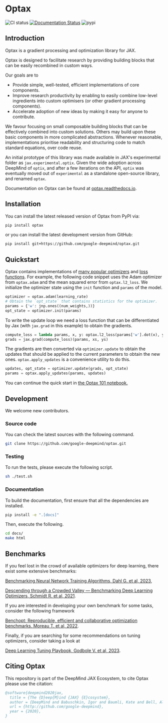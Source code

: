 # Optax

![CI status](https://github.com/google-deepmind/optax/actions/workflows/tests.yml/badge.svg?branch=main)
[![Documentation Status](https://readthedocs.org/projects/optax/badge/?version=latest)](http://optax.readthedocs.io)
![pypi](https://img.shields.io/pypi/v/optax)

## Introduction

Optax is a gradient processing and optimization library for JAX.

Optax is designed to facilitate research by providing building blocks
that can be easily recombined in custom ways.

Our goals are to

*   Provide simple, well-tested, efficient implementations of core components.
*   Improve research productivity by enabling to easily combine low-level
    ingredients into custom optimisers (or other gradient processing components).
*   Accelerate adoption of new ideas by making it easy for anyone to contribute.

We favour focusing on small composable building blocks that can be effectively
combined into custom solutions. Others may build upon these basic components
in more complicated abstractions. Whenever reasonable, implementations prioritise
readability and structuring code to match standard equations, over code reuse.

An initial prototype of this library was made available in JAX's experimental
folder as `jax.experimental.optix`. Given the wide adoption across DeepMind
of `optix`, and after a few iterations on the API, `optix` was eventually moved
out of `experimental` as a standalone open-source library, and renamed `optax`.

Documentation on Optax can be found at [optax.readthedocs.io](https://optax.readthedocs.io/).

## Installation

You can install the latest released version of Optax from PyPI via:

```sh
pip install optax
```

or you can install the latest development version from GitHub:

```sh
pip install git+https://github.com/google-deepmind/optax.git
```

## Quickstart

Optax contains implementations of [many popular optimizers](https://optax.readthedocs.io/en/latest/api/optimizers.html) and
[loss functions](https://optax.readthedocs.io/en/latest/api/losses.html).
For example, the following code snippet uses the Adam optimizer from `optax.adam`
and the mean squared error from `optax.l2_loss`. We initialize the optimizer
state using the `init` function and `params` of the model.

```python
optimizer = optax.adam(learning_rate)
# Obtain the `opt_state` that contains statistics for the optimizer.
params = {'w': jnp.ones((num_weights,))}
opt_state = optimizer.init(params)
```

To write the update loop we need a loss function that can be differentiated by
Jax (with `jax.grad` in this
example) to obtain the gradients.

```python
compute_loss = lambda params, x, y: optax.l2_loss(params['w'].dot(x), y)
grads = jax.grad(compute_loss)(params, xs, ys)
```

The gradients are then converted via `optimizer.update` to obtain the updates
that should be applied to the current parameters to obtain the new ones.
`optax.apply_updates` is a convenience utility to do this.

```python
updates, opt_state = optimizer.update(grads, opt_state)
params = optax.apply_updates(params, updates)
```

You can continue the quick start in [the Optax 101 notebook.](https://github.com/google-deepmind/optax/blob/main/docs/optax-101.ipynb)

## Development

We welcome new contributors.

### Source code

You can check the latest sources with the following command.

```sh
git clone https://github.com/google-deepmind/optax.git
```
### Testing

To run the tests, please execute the following script.

```sh
sh ./test.sh
```

### Documentation

To build the documentation, first ensure that all the dependencies are installed.
```sh
pip install -e ".[docs]"
```
Then, execute the following.
```sh
cd docs/
make html
```

## Benchmarks
If you feel lost in the crowd of available optimizers for deep learning, there
exist some extensive benchmarks:

[Benchmarking Neural Network Training Algorithms, Dahl G. et al, 2023](https://arxiv.org/pdf/2306.07179),

[Descending through a Crowded Valley — Benchmarking Deep Learning Optimizers, Schmidt R. et al, 2021](https://proceedings.mlr.press/v139/schmidt21a).

If you are interested in developing your own benchmark for some tasks,
consider the following framework

[Benchopt: Reproducible, efficient and collaborative optimization benchmarks, Moreau T. et al, 2022](https://arxiv.org/abs/2206.13424).

Finally, if you are searching for some recommendations on tuning optimizers,
consider taking a look at

[Deep Learning Tuning Playbook, Godbole V. et al, 2023](https://github.com/google-research/tuning_playbook).


## Citing Optax

This repository is part of the DeepMind JAX Ecosystem, to cite Optax
please use the citation:

```bibtex
@software{deepmind2020jax,
  title = {The {D}eep{M}ind {JAX} {E}cosystem},
  author = {DeepMind and Babuschkin, Igor and Baumli, Kate and Bell, Alison and Bhupatiraju, Surya and Bruce, Jake and Buchlovsky, Peter and Budden, David and Cai, Trevor and Clark, Aidan and Danihelka, Ivo and Dedieu, Antoine and Fantacci, Claudio and Godwin, Jonathan and Jones, Chris and Hemsley, Ross and Hennigan, Tom and Hessel, Matteo and Hou, Shaobo and Kapturowski, Steven and Keck, Thomas and Kemaev, Iurii and King, Michael and Kunesch, Markus and Martens, Lena and Merzic, Hamza and Mikulik, Vladimir and Norman, Tamara and Papamakarios, George and Quan, John and Ring, Roman and Ruiz, Francisco and Sanchez, Alvaro and Sartran, Laurent and Schneider, Rosalia and Sezener, Eren and Spencer, Stephen and Srinivasan, Srivatsan and Stanojevi\'{c}, Milo\v{s} and Stokowiec, Wojciech and Wang, Luyu and Zhou, Guangyao and Viola, Fabio},
  url = {http://github.com/google-deepmind},
  year = {2020},
}
```
